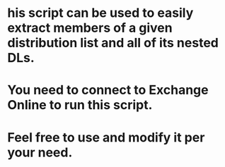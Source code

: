 # his script can be used to easily extract members of a given distribution list and all of its nested DLs.  
# You need to connect to Exchange Online to run this script.

# Feel free to use and modify it per your need.

